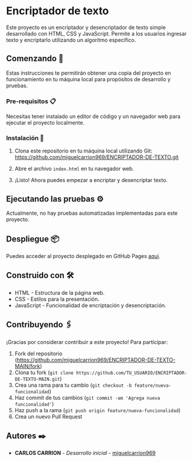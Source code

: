 # Encriptador de texto

Este proyecto es un encriptador y desencriptador de texto simple desarrollado con HTML, CSS y JavaScript. Permite a los usuarios ingresar texto y encriptarlo utilizando un algoritmo específico.

## Comenzando 🚀

Estas instrucciones te permitirán obtener una copia del proyecto en funcionamiento en tu máquina local para propósitos de desarrollo y pruebas.

### Pre-requisitos 📋

Necesitas tener instalado un editor de código y un navegador web para ejecutar el proyecto localmente.

### Instalación 🔧

1. Clona este repositorio en tu máquina local utilizando Git: https://github.com/miguelcarrion969/ENCRIPTADOR-DE-TEXTO.git


2. Abre el archivo `index.html` en tu navegador web.

3. ¡Listo! Ahora puedes empezar a encriptar y desencriptar texto.

## Ejecutando las pruebas ⚙️

Actualmente, no hay pruebas automatizadas implementadas para este proyecto.

## Despliegue 📦

Puedes acceder al proyecto desplegado en GitHub Pages [aquí](https://miguelcarrion969.github.io/ENCRIPTADOR-DE-TEXTO-MAIN/).

## Construido con 🛠️

- HTML - Estructura de la página web.
- CSS - Estilos para la presentación.
- JavaScript - Funcionalidad de encriptación y desencriptación.

## Contribuyendo 🖇️

¡Gracias por considerar contribuir a este proyecto! Para participar:

1. Fork del repositorio (https://github.com/miguelcarrion969/ENCRIPTADOR-DE-TEXTO-MAIN/fork)
2. Clona tu fork (`git clone https://github.com/TU_USUARIO/ENCRIPTADOR-DE-TEXTO-MAIN.git`)
3. Crea una rama para tu cambio (`git checkout -b feature/nueva-funcionalidad`)
4. Haz commit de tus cambios (`git commit -am 'Agrega nueva funcionalidad'`)
5. Haz push a la rama (`git push origin feature/nueva-funcionalidad`)
6. Crea un nuevo Pull Request

## Autores ✒️

- **CARLOS CARRION** - *Desarrollo inicial* - [miguelcarrion969](https://github.com/miguelcarrion969)


